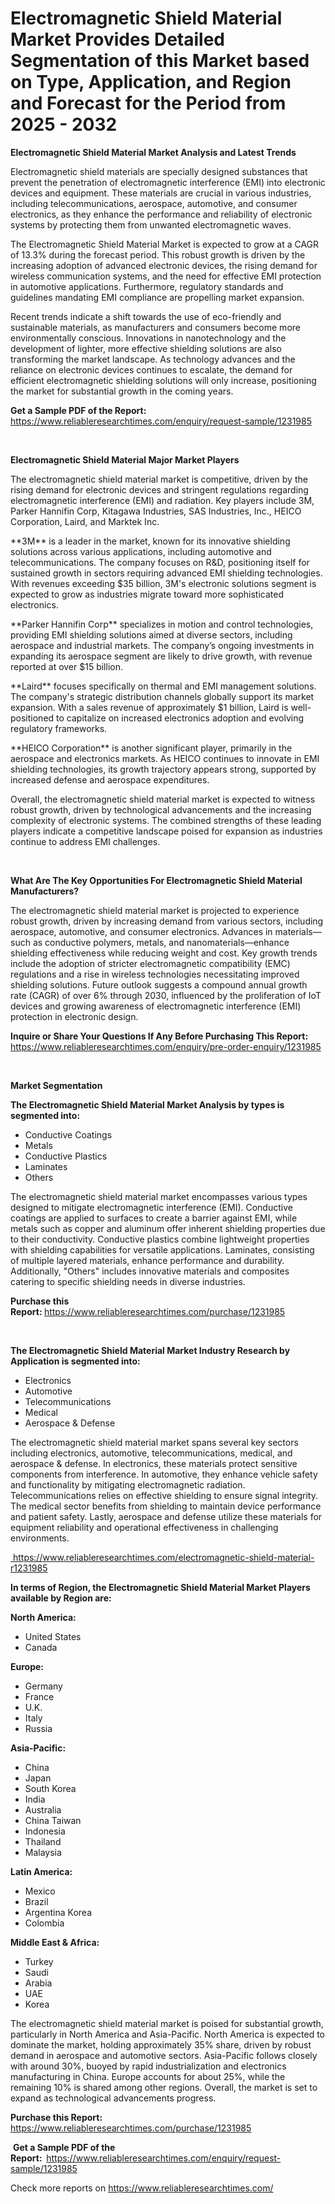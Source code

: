 <p><h1>Electromagnetic Shield Material Market Provides Detailed Segmentation of this Market based on Type, Application, and Region and Forecast for the Period from 2025 - 2032</h1></p><p><strong>Electromagnetic Shield Material Market Analysis and Latest Trends</strong></p>
<p><p>Electromagnetic shield materials are specially designed substances that prevent the penetration of electromagnetic interference (EMI) into electronic devices and equipment. These materials are crucial in various industries, including telecommunications, aerospace, automotive, and consumer electronics, as they enhance the performance and reliability of electronic systems by protecting them from unwanted electromagnetic waves.</p><p>The Electromagnetic Shield Material Market is expected to grow at a CAGR of 13.3% during the forecast period. This robust growth is driven by the increasing adoption of advanced electronic devices, the rising demand for wireless communication systems, and the need for effective EMI protection in automotive applications. Furthermore, regulatory standards and guidelines mandating EMI compliance are propelling market expansion.</p><p>Recent trends indicate a shift towards the use of eco-friendly and sustainable materials, as manufacturers and consumers become more environmentally conscious. Innovations in nanotechnology and the development of lighter, more effective shielding solutions are also transforming the market landscape. As technology advances and the reliance on electronic devices continues to escalate, the demand for efficient electromagnetic shielding solutions will only increase, positioning the market for substantial growth in the coming years.</p></p>
<p><strong>Get a Sample PDF of the Report:&nbsp;</strong> <a href="https://www.reliableresearchtimes.com/enquiry/request-sample/1231985?utm_campaign=2646&utm_medium=2&utm_source=Github&utm_content=ia&utm_term=02042025&utm_id=electromagnetic-shield-material">https://www.reliableresearchtimes.com/enquiry/request-sample/1231985</a></p>
<p>&nbsp;</p>
<p><strong>Electromagnetic Shield Material Major Market Players</strong></p>
<p><p>The electromagnetic shield material market is competitive, driven by the rising demand for electronic devices and stringent regulations regarding electromagnetic interference (EMI) and radiation. Key players include 3M, Parker Hannifin Corp, Kitagawa Industries, SAS Industries, Inc., HEICO Corporation, Laird, and Marktek Inc.</p><p>**3M** is a leader in the market, known for its innovative shielding solutions across various applications, including automotive and telecommunications. The company focuses on R&D, positioning itself for sustained growth in sectors requiring advanced EMI shielding technologies. With revenues exceeding $35 billion, 3M's electronic solutions segment is expected to grow as industries migrate toward more sophisticated electronics.</p><p>**Parker Hannifin Corp** specializes in motion and control technologies, providing EMI shielding solutions aimed at diverse sectors, including aerospace and industrial markets. The company’s ongoing investments in expanding its aerospace segment are likely to drive growth, with revenue reported at over $15 billion.</p><p>**Laird** focuses specifically on thermal and EMI management solutions. The company's strategic distribution channels globally support its market expansion. With a sales revenue of approximately $1 billion, Laird is well-positioned to capitalize on increased electronics adoption and evolving regulatory frameworks.</p><p>**HEICO Corporation** is another significant player, primarily in the aerospace and electronics markets. As HEICO continues to innovate in EMI shielding technologies, its growth trajectory appears strong, supported by increased defense and aerospace expenditures.</p><p>Overall, the electromagnetic shield material market is expected to witness robust growth, driven by technological advancements and the increasing complexity of electronic systems. The combined strengths of these leading players indicate a competitive landscape poised for expansion as industries continue to address EMI challenges.</p></p>
<p>&nbsp;</p>
<p><strong>What Are The Key Opportunities For Electromagnetic Shield Material Manufacturers?</strong></p>
<p><p>The electromagnetic shield material market is projected to experience robust growth, driven by increasing demand from various sectors, including aerospace, automotive, and consumer electronics. Advances in materials—such as conductive polymers, metals, and nanomaterials—enhance shielding effectiveness while reducing weight and cost. Key growth trends include the adoption of stricter electromagnetic compatibility (EMC) regulations and a rise in wireless technologies necessitating improved shielding solutions. Future outlook suggests a compound annual growth rate (CAGR) of over 6% through 2030, influenced by the proliferation of IoT devices and growing awareness of electromagnetic interference (EMI) protection in electronic design.</p></p>
<p><strong>Inquire or Share Your Questions If Any Before Purchasing This Report:</strong> <a href="https://www.reliableresearchtimes.com/enquiry/pre-order-enquiry/1231985?utm_campaign=2646&utm_medium=2&utm_source=Github&utm_content=ia&utm_term=02042025&utm_id=electromagnetic-shield-material">https://www.reliableresearchtimes.com/enquiry/pre-order-enquiry/1231985</a></p>
<p>&nbsp;</p>
<p><strong>Market Segmentation</strong></p>
<p><strong>The Electromagnetic Shield Material Market Analysis by types is segmented into:</strong></p>
<p><ul><li>Conductive Coatings</li><li>Metals</li><li>Conductive Plastics</li><li>Laminates</li><li>Others</li></ul></p>
<p><p>The electromagnetic shield material market encompasses various types designed to mitigate electromagnetic interference (EMI). Conductive coatings are applied to surfaces to create a barrier against EMI, while metals such as copper and aluminum offer inherent shielding properties due to their conductivity. Conductive plastics combine lightweight properties with shielding capabilities for versatile applications. Laminates, consisting of multiple layered materials, enhance performance and durability. Additionally, "Others" includes innovative materials and composites catering to specific shielding needs in diverse industries.</p></p>
<p><strong>Purchase this Report:&nbsp;</strong><a href="https://www.reliableresearchtimes.com/purchase/1231985?utm_campaign=2646&utm_medium=2&utm_source=Github&utm_content=ia&utm_term=02042025&utm_id=electromagnetic-shield-material">https://www.reliableresearchtimes.com/purchase/1231985</a></p>
<p>&nbsp;</p>
<p><strong>The Electromagnetic Shield Material Market Industry Research by Application is segmented into:</strong></p>
<p><ul><li>Electronics</li><li>Automotive</li><li>Telecommunications</li><li>Medical</li><li>Aerospace & Defense</li></ul></p>
<p><p>The electromagnetic shield material market spans several key sectors including electronics, automotive, telecommunications, medical, and aerospace & defense. In electronics, these materials protect sensitive components from interference. In automotive, they enhance vehicle safety and functionality by mitigating electromagnetic radiation. Telecommunications relies on effective shielding to ensure signal integrity. The medical sector benefits from shielding to maintain device performance and patient safety. Lastly, aerospace and defense utilize these materials for equipment reliability and operational effectiveness in challenging environments.</p></p>
<p><a href="https://www.reliableresearchtimes.com/electromagnetic-shield-material-r1231985?utm_campaign=2646&utm_medium=2&utm_source=Github&utm_content=ia&utm_term=02042025&utm_id=electromagnetic-shield-material">&nbsp;https://www.reliableresearchtimes.com/electromagnetic-shield-material-r1231985</a></p>
<p><strong>In terms of Region, the Electromagnetic Shield Material Market Players available by Region are:</strong></p>
<p>
    <p> <strong> North America: </strong>
        <ul>
            <li>United States</li>
            <li>Canada</li>
        </ul>
        </p> 
    <p> <strong> Europe: </strong>
        <ul>
            <li>Germany</li>
            <li>France</li>
            <li>U.K.</li>
            <li>Italy</li>
            <li>Russia</li>
        </ul>
        </p> 
    <p> <strong> Asia-Pacific: </strong>
        <ul>
            <li>China</li>
            <li>Japan</li>
            <li>South Korea</li>
            <li>India</li>
            <li>Australia</li>
            <li>China Taiwan</li>
            <li>Indonesia</li>
            <li>Thailand</li>
            <li>Malaysia</li>
        </ul>
        </p> 
    <p> <strong> Latin America: </strong>
        <ul>
            <li>Mexico</li>
            <li>Brazil</li>
            <li>Argentina Korea</li>
            <li>Colombia</li>
        </ul>
        </p> 
    <p> <strong> Middle East & Africa: </strong>
        <ul>
            <li>Turkey</li>
            <li>Saudi</li>
            <li>Arabia</li>
            <li>UAE</li>
            <li>Korea</li>
        </ul>
    </p>
    </p>
<p><p>The electromagnetic shield material market is poised for substantial growth, particularly in North America and Asia-Pacific. North America is expected to dominate the market, holding approximately 35% share, driven by robust demand in aerospace and automotive sectors. Asia-Pacific follows closely with around 30%, buoyed by rapid industrialization and electronics manufacturing in China. Europe accounts for about 25%, while the remaining 10% is shared among other regions. Overall, the market is set to expand as technological advancements progress.</p></p>
<p><strong>Purchase this Report: </strong><a href="https://www.reliableresearchtimes.com/purchase/1231985?utm_campaign=2646&utm_medium=2&utm_source=Github&utm_content=ia&utm_term=02042025&utm_id=electromagnetic-shield-material">https://www.reliableresearchtimes.com/purchase/1231985</a></p>
<p>&nbsp;<strong>Get a Sample PDF of the Report:&nbsp;&nbsp;</strong><a href="https://www.reliableresearchtimes.com/enquiry/request-sample/1231985?utm_campaign=2646&utm_medium=2&utm_source=Github&utm_content=ia&utm_term=02042025&utm_id=electromagnetic-shield-material">https://www.reliableresearchtimes.com/enquiry/request-sample/1231985</a></p>
<p><strong></strong></p>
<p>Check more reports on <a href="https://www.reliableresearchtimes.com/?utm_campaign=2646&utm_medium=2&utm_source=Github&utm_content=ia&utm_term=02042025&utm_id=electromagnetic-shield-material">https://www.reliableresearchtimes.com/</a></p>